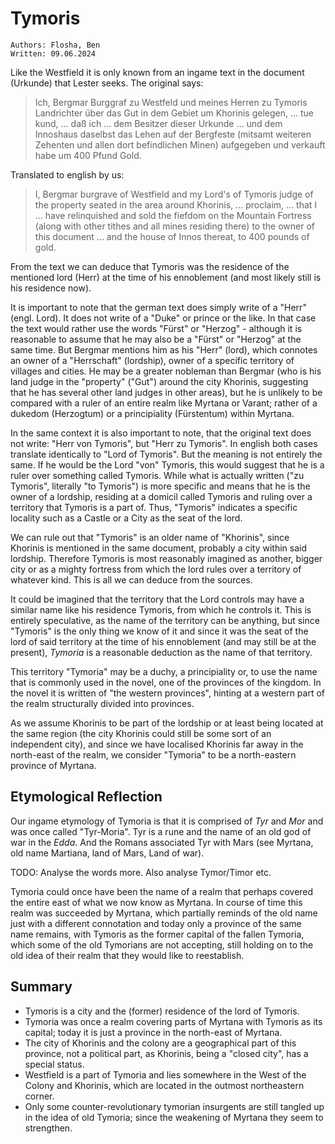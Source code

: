 # Tymoris

``Authors: Flosha, Ben``  
``Written: 09.06.2024``

Like the Westfield it is only known from an ingame text in the document (Urkunde) that Lester seeks. The original says:

> Ich, Bergmar Burggraf zu Westfeld und meines Herren zu Tymoris Landrichter über das Gut in dem Gebiet um Khorinis gelegen, ... tue kund, ... daß ich ... dem Besitzer dieser Urkunde ... und dem Innoshaus daselbst das Lehen auf der Bergfeste (mitsamt weiteren Zehenten und allen dort befindlichen Minen) aufgegeben und verkauft habe um 400 Pfund Gold.

Translated to english by us:
> I, Bergmar burgrave of Westfield and my Lord's of Tymoris judge of the property seated in the area around Khorinis, ... proclaim, ... that I ... have relinquished and sold the fiefdom on the Mountain Fortress (along with other tithes and all mines residing there) to the owner of this document ... and the house of Innos thereat, to 400 pounds of gold.

From the text we can deduce that Tymoris was the residence of the mentioned lord (Herr) at the time of his ennoblement (and most likely still is his residence now). 

It is important to note that the german text does simply write of a "Herr" (engl. Lord). It does not write of a "Duke" or prince or the like. In that case the text would rather use the words "Fürst" or "Herzog" - although it is reasonable to assume that he may also be a "Fürst" or "Herzog" at the same time. But Bergmar mentions him as his "Herr" (lord), which connotes an owner of a "Herrschaft" (lordship), owner of a specific territory of villages and cities. He may be a greater nobleman than Bergmar (who is his land judge in the "property" ("Gut") around the city Khorinis, suggesting that he has several other land judges in other areas), but he is unlikely to be compared with a ruler of an entire realm like Myrtana or Varant; rather of a dukedom (Herzogtum) or a principiality (Fürstentum) within Myrtana. 

In the same context it is also important to note, that the original text does not write: "Herr von Tymoris", but "Herr zu Tymoris". In english both cases translate identically to "Lord of Tymoris". But the meaning is not entirely the same. If he would be the Lord "von" Tymoris, this would suggest that he is a ruler over something called Tymoris. While what is actually written ("zu Tymoris", literally "to Tymoris") is more specific and means that he is the owner of a lordship, residing at a domicil called Tymoris and ruling over a territory that Tymoris is a part of. Thus, "Tymoris" indicates a specific locality such as a Castle or a City as the seat of the lord.

We can rule out that "Tymoris" is an older name of "Khorinis", since Khorinis is mentioned in the same document, probably a city within said lordship. Therefore Tymoris is most reasonably imagined as another, bigger city or as a mighty fortress from which the lord rules over a territory of whatever kind. This is all we can deduce from the sources.

It could be imagined that the territory that the Lord controls may have a similar name like his residence Tymoris, from which he controls it. This is entirely speculative, as the name of the territory can be anything, but since "Tymoris" is the only thing we know of it and since it was the seat of the lord of said territory at the time of his ennoblement (and may still be at the present), *Tymoria* is a reasonable deduction as the name of that territory.

This territory "Tymoria" may be a duchy, a principiality or, to use the name that is commonly used in the novel, one of the provinces of the kingdom. In the novel it is written of "the western provinces", hinting at a western part of the realm structurally divided into provinces. 

As we assume Khorinis to be part of the lordship or at least being located at the same region (the city Khorinis could still be some sort of an independent city), and since we have localised Khorinis far away in the north-east of the realm, we consider "Tymoria" to be a north-eastern province of Myrtana. 


## Etymological Reflection

Our ingame etymology of Tymoria is that it is comprised of *Tyr* and *Mor* and was once called "Tyr-Moria". Tyr is a rune and the name of an old god of war in the *Edda*. And the Romans associated Tyr with Mars (see Myrtana, old name Martiana, land of Mars, Land of war). 

TODO: Analyse the words more. Also analyse Tymor/Timor etc. 

Tymoria could once have been the name of a realm that perhaps covered the entire east of what we now know as Myrtana. In course of time this realm was succeeded by Myrtana, which partially reminds of the old name just with a different connotation and today only a province of the same name remains, with Tymoris as the former capital of the fallen Tymoria, which some of the old Tymorians are not accepting, still holding on to the old idea of their realm that they would like to reestablish.  

## Summary

* Tymoris is a city and the (former) residence of the lord of Tymoris. 
* Tymoria was once a realm covering parts of Myrtana with Tymoris as its capital; today it is just a province in the north-east of Myrtana.
* The city of Khorinis and the colony are a geographical part of this province, not a political part, as Khorinis, being a "closed city", has a special status.
* Westfield is a part of Tymoria and lies somewhere in the West of the Colony and Khorinis, which are located in the outmost northeastern corner. 
* Only some counter-revolutionary tymorian insurgents are still tangled up in the idea of old Tymoria; since the weakening of Myrtana they seem to strengthen.
